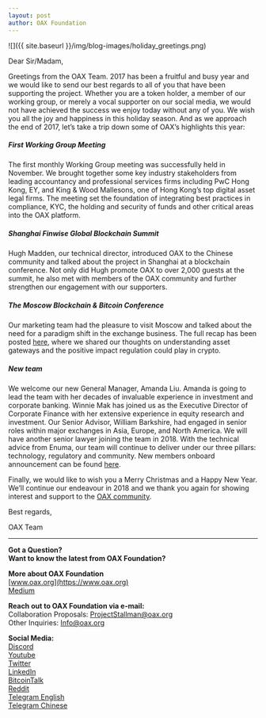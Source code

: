 ```yaml
---
layout: post
author: OAX Foundation
---
```


![]({{ site.baseurl }}/img/blog-images/holiday_greetings.png)

Dear Sir/Madam,

Greetings from the OAX Team. 2017 has been a fruitful and busy year and we would like to send our best regards to all of you that have been supporting the project. Whether you are a token holder, a member of our working group, or merely a vocal supporter on our social media, we would not have achieved the success we enjoy today without any of you. We wish you all the joy and happiness in this holiday season. And as we approach the end of 2017, let’s take a trip down some of OAX’s highlights this year:

##### First Working Group Meeting
The first monthly Working Group meeting was successfully held in November. We brought together some key industry stakeholders from leading accountancy and professional services firms including PwC Hong Kong, EY, and King & Wood Mallesons, one of Hong Kong’s top digital asset legal firms. The meeting set the foundation of integrating best practices in compliance, KYC, the holding and security of funds and other critical areas into the OAX platform.

##### Shanghai Finwise Global Blockchain Summit
Hugh Madden, our technical director, introduced OAX to the Chinese community and talked about the project in Shanghai at a blockchain conference. Not only did Hugh promote OAX to over 2,000 guests at the summit, he also met with members of the OAX community and further strengthen our engagement with our supporters.

##### The Moscow Blockchain & Bitcoin Conference
Our marketing team had the pleasure to visit Moscow and talked about the need for a paradigm shift in the exchange business. The full recap has been posted [here](https://medium.com/@OAX_Foundation/moscow-blockchain-recap-1f9b14a8becf), where we shared our thoughts on understanding asset gateways and the positive impact regulation could play in crypto.

##### New team
We welcome our new General Manager, Amanda Liu. Amanda is going to lead the team with her decades of invaluable experience in investment and corporate banking. Winnie Mak has joined us as the Executive Director of Corporate Finance with her extensive experience in equity research and investment. Our Senior Advisor, William Barkshire, had engaged in senior roles within major exchanges in Asia, Europe, and North America. We will have another senior lawyer joining the team in 2018. With the technical advice from Enuma, our team will continue to deliver under our three pillars: technology, regulatory and community. New members onboard announcement can be found [here](https://medium.com/@OAX_Foundation/moscow-blockchain-recap-1f9b14a8becf).

Finally, we would like to wish you a Merry Christmas and a Happy New Year. We’ll continue our endeavour in 2018 and we thank you again for showing interest and support to the [OAX community](https://medium.com/@OAX_Foundation/moscow-blockchain-recap-1f9b14a8becf).

Best regards,

OAX Team

---

**Got a Question?**  
**Want to know the latest from OAX Foundation?**  

**More about OAX Foundation**  
[www.oax.org](https://www.oax.org)  
[Medium](https://medium.com/@OAX_Foundation)  

**Reach out to OAX Foundation via e-mail:**  
Collaboration Proposals: [ProjectStallman@oax.org](mailto:ProjectStallman@oax.org)  
Other Inquiries: [Info@oax.org](mailto:Info@oax.org)  

**Social Media:**  
[Discord](https://discordapp.com/invite/ZH5YHkb)  
[Youtube](https://bit.ly/2Bvsk73)  
[Twitter](https://twitter.com/OAX_Foundation)  
[LinkedIn](https://www.linkedin.com/company/oax-foundation/)  
[BitcoinTalk](http://bitcointalk.org/index.php?topic=1943946)  
[Reddit](https://www.reddit.com/r/OpenANX/)  
[Telegram English](https://t.me/openanxteam)  
[Telegram Chinese](https://t.me/oax_cn)  